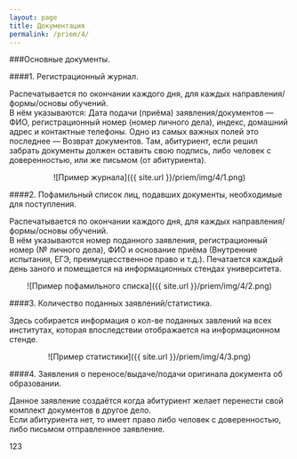 ```yaml
---
layout: page
title: Документация
permalink: /priem/4/
---
```

###Основные документы.

####1. Регистрационный журнал.

Распечатывается по окончании каждого дня, для каждых направления/формы/основы обучений.  
В нём указываются: Дата подачи (приёма) заявления/документов — ФИО, регистрационный номер (номер личного дела), индекс, домашний адрес и контактные телефоны. Одно из самых важных полей это последнее — Возврат документов.
Там, абитуриент, если решил забрать документы должен оставить свою подпись, либо человек с доверенностью, или же письмом (от абитуриента).

<center>
![Пример журнала]({{ site.url }}/priem/img/4/1.png)
</center>

####2. Пофамильный список лиц, подавших документы, необходимые для поступления.

Распечатывается по окончании каждого дня, для каждых направления/формы/основы обучений.  
В нём указываются номер поданного заявления, регистрационный номер (№ личного дела), ФИО и основание приёма (Внутренние испытания, ЕГЭ, преимущесственное право и т.д.). Печатается каждый день заного и помещается на информационных стендах университета.

<center>
![Пример пофамильного списка]({{ site.url }}/priem/img/4/2.png)
</center>

####3. Количество поданных заявлений/статистика.

Здесь собирается информация о кол-ве поданных завлений на всех институтах, которая впоследствии отображается на информационном стенде.

<center>
![Пример статистики]({{ site.url }}/priem/img/4/3.png)
</center>

####4. Заявления о переносе/выдаче/подачи оригинала документа об образовании.

Данное заявление создаётся когда абитуриент желает перенести свой комплект документов в другое дело.  
Если абитуриента нет, то имеет право либо человек с доверенностью, либо письмом отправленное заявление.

123
